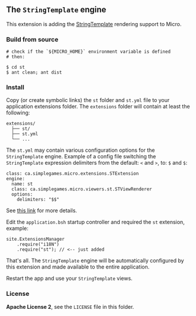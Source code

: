 ## The `StringTemplate` engine

This extension is adding the [StringTemplate](http://www.stringtemplate.org/) rendering support to Micro.

### Build from source

    # check if the `${MICRO_HOME}` environment variable is defined
    # then:

    $ cd st
    $ ant clean; ant dist
    
### Install
Copy (or create symbolic links) the `st` folder and `st.yml` file to your application extensions folder. The `extensions` folder will contain at least the following:

    extensions/
      ├── st/ 
      ├── st.yml
      └── ...

The `st.yml` may contain various configuration options for the `StringTemplate` engine. Example of a config file switching the `StringTemplate` expression delimiters from the default: `<` and `>`, to: `$` and `$`: 

    class: ca.simplegames.micro.extensions.STExtension
    engine:
      name: st
      class: ca.simplegames.micro.viewers.st.STViewRenderer
      options:
        delimiters: "$$"

See [this link](http://www.antlr.org/wiki/display/ST/Setting+the+expression+delimiters) for more details.

Edit the `application.bsh` startup controller and required the `st` extension, example:

    site.ExtensionsManager
        .require("i18N")
        .require("st"); // <-- just added
        
That's all. The `StringTemplate` engine will be automatically configured by this extension and made available to the entire application.

Restart the app and use your `StringTemplate` views.

### License
**Apache License 2**, see the `LICENSE` file in this folder.

